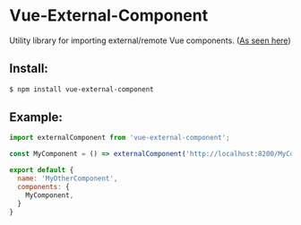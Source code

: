 # Vue-External-Component
Utility library for importing external/remote Vue components. ([As seen here](https://markus.oberlehner.net/blog/distributed-vue-applications-loading-components-via-http/))

## Install:
```bash
$ npm install vue-external-component
```
## Example:
```javascript
import externalComponent from 'vue-external-component';

const MyComponent = () => externalComponent('http://localhost:8200/MyComponent/MyComponent.c9c0abb8e999d0e5654e.umd.min.js');

export default {
  name: 'MyOtherComponent',
  components: {
    MyComponent,
  }
}
```